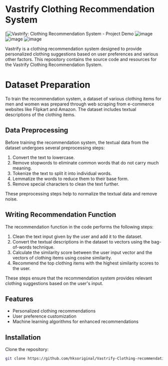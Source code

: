 # Vastrify Clothing Recommendation System
[![Vastrify: Clothing Recommendation System - Project Demo](https://www.youtube.com/watch?v=xD0EJ69NpiA)
![image](https://github.com/hksoriginal/Vastrify-Clothing-recommendation-system/assets/44989568/b4167e77-3558-46a2-bdfc-db1de738f1ae)
![image](https://github.com/hksoriginal/Vastrify-Clothing-recommendation-system/assets/44989568/1dcd913e-76e1-4125-a1aa-6999abe015f3)
![image](https://github.com/hksoriginal/Vastrify-Clothing-recommendation-system/assets/44989568/5ab541ab-603e-4ef4-be25-74e8e5341840)


Vastrify is a clothing recommendation system designed to provide personalized clothing suggestions based on user preferences and various other factors. This repository contains the source code and resources for the Vastrify Clothing Recommendation System.

# Dataset Preparation

To train the recommendation system, a dataset of various clothing items for men and women was prepared through web scraping from e-commerce websites like Flipkart and Amazon. The dataset includes textual descriptions of the clothing items.

## Data Preprocessing

Before training the recommendation system, the textual data from the dataset undergoes several preprocessing steps:

1. Convert the text to lowercase.
2. Remove stopwords to eliminate common words that do not carry much meaning.
3. Tokenize the text to split it into individual words.
4. Lemmatize the words to reduce them to their base form.
5. Remove special characters to clean the text further.

These preprocessing steps help to normalize the textual data and remove noise.

## Writing Recommendation Function

The recommendation function in the code performs the following steps:

1. Clean the text input given by the user and add it to the dataset.
2. Convert the textual descriptions in the dataset to vectors using the bag-of-words technique.
3. Calculate the similarity score between the user input vector and the vectors of clothing items using cosine similarity.
4. Recommend the top clothing items with the highest similarity scores to the user.

These steps ensure that the recommendation system provides relevant clothing suggestions based on the user's input.


## Features

- Personalized clothing recommendations
- User preference customization
- Machine learning algorithms for enhanced recommendations

## Installation

Clone the repository:

```bash
git clone https://github.com/hksoriginal/Vastrify-Clothing-recommendation-system.git
